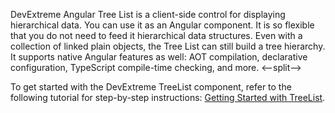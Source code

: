 DevExtreme Angular Tree List is a client-side control for displaying hierarchical data. You can use it as an Angular component. It is so flexible that you do not need to feed it hierarchical data structures. Even with a collection of linked plain objects, the Tree List can still build a tree hierarchy. It supports native Angular features as well: AOT compilation, declarative configuration, TypeScript compile-time checking, and more.
<--split-->

To get started with the DevExtreme TreeList component, refer to the following tutorial for step-by-step instructions: [Getting Started with TreeList](/Documentation/Guide/UI_Components/TreeList/Getting_Started_with_TreeList/).
